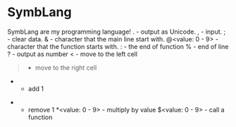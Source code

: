 # SymbLang
SymbLang are my programming language!
. - output as Unicode.
, - input.
; - clear data.
& - character that the main line start with.
@<value: 0 - 9> - character that the function starts with.
: - the end of function
% - end of line
? - output as number
< - move to the left cell
> - move to the right cell
+ - add 1
- - remove 1
*<value: 0 - 9> - multiply by value
$<value: 0 - 9> - call a function
